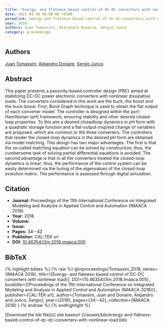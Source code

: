 ```yaml
---
title: "Energy- and flatness-based control of DC-DC converters with nonlinear load"
date: 2021-04-30 00:00:00 +0100
permalink: energy-and-flatness-based-control-of-dc-dc-converters-with-nonlinear-load
year: 2018
authors: Juan Tomassini, Alejandro Donaire, Sergio Junco
category: proceedings
---
```

 
## Authors
[Juan Tomassini](authors/juan-tomassini), [Alejandro Donaire](authors/alejandro-donaire), [Sergio Junco](authors/sergio-junco)
 
## Abstract
This paper presents a passivity-based controller design (PBC) aimed at stabilizing DC-DC power electronic converters with nonlinear dissipative loads. The converters considered in this work are the buck, the boost and the buck-boost. First, Bond Graph technique is used to obtain the flat output of each converter model. The controller is designed within the port-Hamiltonian (pH) framework, ensuring stability and other desired closed-loop properties. To this aim a desired closedloop dynamics in pH form with a quadratic storage function and a flat-output-inspired change of variables are proposed, which are common to the three converters. The controllers that render the closed-loop dynamics in the desired pH form are obtained via model matching. This design has two major advantages. The first is that the so-called matching equation can be solved by construction; thus, the cumbersome task of solving partial differential equations is avoided. The second advantage is that in all the converters treated the closed-loop dynamics is linear; thus, the performance of the control system can be easily determined via the tuning of the eigenvalues of the closed-loop evolution matrix. The performance is assessed through digital simulation.
 
## Citation
- **Journal:** Proceedings of the 11th International Conference on Integrated Modeling and Analysis in Applied Control and Automation (IMAACA 2018)
- **Year:** 2018
- **Volume:** 
- **Issue:** 
- **Pages:** 34--42
- **Publisher:** CAL-TEK srl
- **DOI:** [10.46354/i3m.2018.imaaca.005](https://doi.org/10.46354/i3m.2018.imaaca.005)
 
## BibTeX
{% highlight bibtex %}
{% raw %}
@inproceedings{Tomassini_2018,
  series={IMAACA 2018},
  title={{Energy- and flatness-based control of DC-DC converters with nonlinear load}},
  DOI={10.46354/i3m.2018.imaaca.005},
  booktitle={{Proceedings of the 11th International Conference on Integrated Modeling and Analysis in Applied Control and Automation (IMAACA 2018)}},
  publisher={CAL-TEK srl},
  author={Tomassini, Juan and Donaire, Alejandro and Junco, Sergio},
  year={2018},
  pages={34--42},
  collection={IMAACA 2018}
}
{% endraw %}
{% endhighlight %}
 
[Download the bib file]({{ site.baseurl }}/assets/bib/energy-and-flatness-based-control-of-dc-dc-converters-with-nonlinear-load.bib)
 
